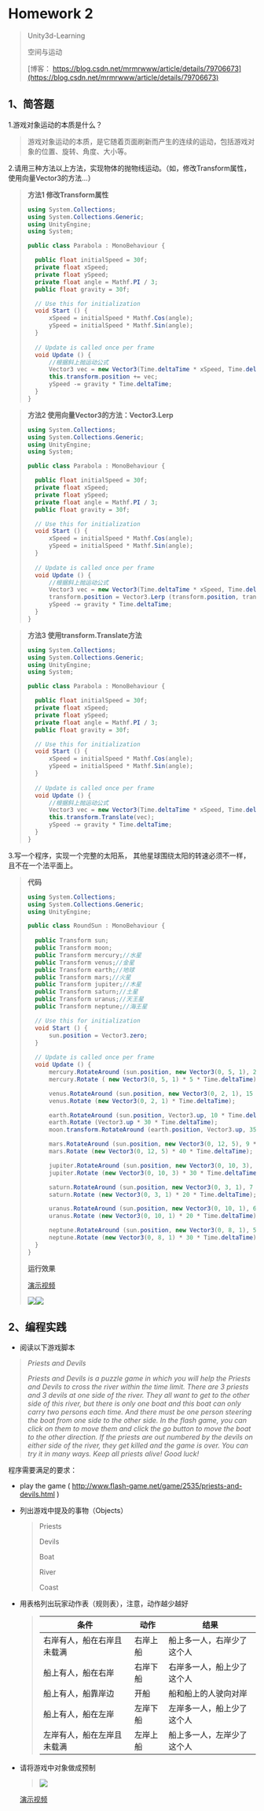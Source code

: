 # Homework 2

> Unity3d-Learning      
>
> 空间与运动
>
> [博客： https://blog.csdn.net/mrmrwww/article/details/79706673](https://blog.csdn.net/mrmrwww/article/details/79706673)

## 1、简答题

1.游戏对象运动的本质是什么？

> 游戏对象运动的本质，是它随着页面刷新而产生的连续的运动，包括游戏对象的位置、旋转、角度、大小等。

2.请用三种方法以上方法，实现物体的抛物线运动。（如，修改Transform属性，使用向量Vector3的方法…）

> **方法1  修改Transform属性**
>
> ```c#
> using System.Collections;
> using System.Collections.Generic;
> using UnityEngine;
> using System;
>
> public class Parabola : MonoBehaviour {
>
> 	public float initialSpeed = 30f;
> 	private float xSpeed;
> 	private float ySpeed;
> 	private float angle = Mathf.PI / 3;
> 	public float gravity = 30f;
>
> 	// Use this for initialization
> 	void Start () {
> 		xSpeed = initialSpeed * Mathf.Cos(angle);
> 		ySpeed = initialSpeed * Mathf.Sin(angle);
> 	}
> 	
> 	// Update is called once per frame
> 	void Update () {
> 		//根据斜上抛运动公式
> 		Vector3 vec = new Vector3(Time.deltaTime * xSpeed, Time.deltaTime * ySpeed, 0);
> 		this.transform.position += vec;
> 		ySpeed -= gravity * Time.deltaTime;
> 	}
> }
> ```

> **方法2  使用向量Vector3的方法：Vector3.Lerp**
>
> ```c#
> using System.Collections;
> using System.Collections.Generic;
> using UnityEngine;
> using System;
>
> public class Parabola : MonoBehaviour {
>
> 	public float initialSpeed = 30f;
> 	private float xSpeed;
> 	private float ySpeed;
> 	private float angle = Mathf.PI / 3;
> 	public float gravity = 30f;
>
> 	// Use this for initialization
> 	void Start () {
> 		xSpeed = initialSpeed * Mathf.Cos(angle);
> 		ySpeed = initialSpeed * Mathf.Sin(angle);
> 	}
> 	
> 	// Update is called once per frame
> 	void Update () {
> 		//根据斜上抛运动公式
> 		Vector3 vec = new Vector3(Time.deltaTime * xSpeed, Time.deltaTime * ySpeed, 0);
> 		transform.position = Vector3.Lerp (transform.position, transform.position + vec, 1);
> 		ySpeed -= gravity * Time.deltaTime;
> 	}
> }
> ```

> **方法3  使用transform.Translate方法**
>
> ```c#
> using System.Collections;
> using System.Collections.Generic;
> using UnityEngine;
> using System;
>
> public class Parabola : MonoBehaviour {
>
> 	public float initialSpeed = 30f;
> 	private float xSpeed;
> 	private float ySpeed;
> 	private float angle = Mathf.PI / 3;
> 	public float gravity = 30f;
>
> 	// Use this for initialization
> 	void Start () {
> 		xSpeed = initialSpeed * Mathf.Cos(angle);
> 		ySpeed = initialSpeed * Mathf.Sin(angle);
> 	}
> 	
> 	// Update is called once per frame
> 	void Update () {
> 		//根据斜上抛运动公式
> 		Vector3 vec = new Vector3(Time.deltaTime * xSpeed, Time.deltaTime * ySpeed, 0);
> 		this.transform.Translate(vec);
> 		ySpeed -= gravity * Time.deltaTime;
> 	}
> }
> ```

3.写一个程序，实现一个完整的太阳系， 其他星球围绕太阳的转速必须不一样，且不在一个法平面上。

> **代码**
> ```c#
> using System.Collections;
> using System.Collections.Generic;
> using UnityEngine;
>
> public class RoundSun : MonoBehaviour {
> 	
> 	public Transform sun;
> 	public Transform moon;
> 	public Transform mercury;//水星
> 	public Transform venus;//金星
> 	public Transform earth;//地球
> 	public Transform mars;//火星
> 	public Transform jupiter;//木星
> 	public Transform saturn;//土星
> 	public Transform uranus;//天王星
> 	public Transform neptune;//海王星
>
> 	// Use this for initialization
> 	void Start () {
> 		sun.position = Vector3.zero;
> 	}
> 	
> 	// Update is called once per frame
> 	void Update () {
> 		mercury.RotateAround (sun.position, new Vector3(0, 5, 1), 20 * Time.deltaTime);
> 		mercury.Rotate ( new Vector3(0, 5, 1) * 5 * Time.deltaTime);
>
> 		venus.RotateAround (sun.position, new Vector3(0, 2, 1), 15 * Time.deltaTime);
> 		venus.Rotate (new Vector3(0, 2, 1) * Time.deltaTime);
>
> 		earth.RotateAround (sun.position, Vector3.up, 10 * Time.deltaTime);
> 		earth.Rotate (Vector3.up * 30 * Time.deltaTime);
> 		moon.transform.RotateAround (earth.position, Vector3.up, 359 * Time.deltaTime);
>
> 		mars.RotateAround (sun.position, new Vector3(0, 12, 5), 9 * Time.deltaTime);
> 		mars.Rotate (new Vector3(0, 12, 5) * 40 * Time.deltaTime);
>
> 		jupiter.RotateAround (sun.position, new Vector3(0, 10, 3), 8 * Time.deltaTime);
> 		jupiter.Rotate (new Vector3(0, 10, 3) * 30 * Time.deltaTime);
>
> 		saturn.RotateAround (sun.position, new Vector3(0, 3, 1), 7 * Time.deltaTime);
> 		saturn.Rotate (new Vector3(0, 3, 1) * 20 * Time.deltaTime);
>
> 		uranus.RotateAround (sun.position, new Vector3(0, 10, 1), 6 * Time.deltaTime);
> 		uranus.Rotate (new Vector3(0, 10, 1) * 20 * Time.deltaTime);
>
> 		neptune.RotateAround (sun.position, new Vector3(0, 8, 1), 5 * Time.deltaTime);
> 		neptune.Rotate (new Vector3(0, 8, 1) * 30 * Time.deltaTime);
> 	}
> }
> ```
>
> **运行效果**
>
> [演示视频](SolarSystemMovie.mp4)
>
> ![](images/1_3_1.png)![](images/1_3_2.png)

## 2、编程实践

* 阅读以下游戏脚本

> *Priests and Devils*
>
> *Priests and Devils is a puzzle game in which you will help the Priests and Devils to cross the river within the time limit. There are 3 priests and 3 devils at one side of the river. They all want to get to the other side of this river, but there is only one boat and this boat can only carry two persons each time. And there must be one person steering the boat from one side to the other side. In the flash game, you can click on them to move them and click the go button to move the boat to the other direction. If the priests are out numbered by the devils on either side of the river, they get killed and the game is over. You can try it in many ways. Keep all priests alive! Good luck!*

程序需要满足的要求：

* play the game ( http://www.flash-game.net/game/2535/priests-and-devils.html )

* 列出游戏中提及的事物（Objects）

  > Priests
  >
  > Devils
  >
  > Boat
  >
  > River
  >
  > Coast

* 用表格列出玩家动作表（规则表），注意，动作越少越好

  > | 条件                       | 动作     | 结果                       |
  > | -------------------------- | -------- | -------------------------- |
  > | 右岸有人，船在右岸且未载满 | 右岸上船 | 船上多一人，右岸少了这个人 |
  > | 船上有人，船在右岸         | 右岸下船 | 右岸多一人，船上少了这个人 |
  > | 船上有人，船靠岸边         | 开船     | 船和船上的人驶向对岸       |
  > | 船上有人，船在左岸         | 左岸下船 | 左岸多一人，船上少了这个人 |
  > | 左岸有人，船在左岸且未载满 | 左岸上船 | 船上多一人，左岸少了这个人 |

* 请将游戏中对象做成预制

  > ![](images/2_1.png)

  [演示视频]()